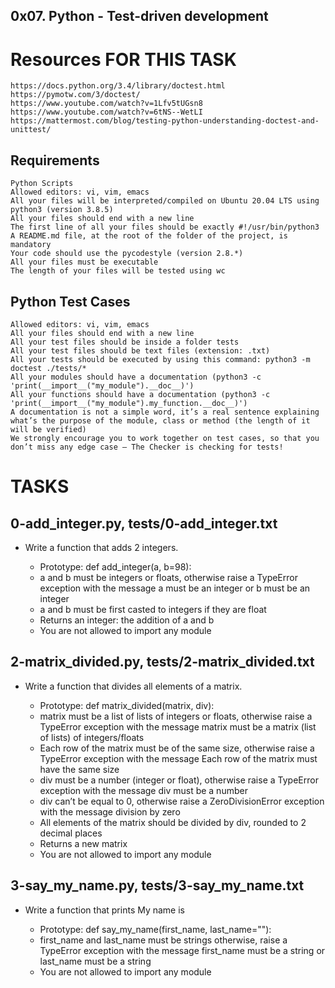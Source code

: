 ## 0x07. Python - Test-driven development

# Resources FOR THIS TASK
	
	https://docs.python.org/3.4/library/doctest.html
	https://pymotw.com/3/doctest/
	https://www.youtube.com/watch?v=1Lfv5tUGsn8
	https://www.youtube.com/watch?v=6tNS--WetLI
	https://mattermost.com/blog/testing-python-understanding-doctest-and-unittest/

## Requirements

	Python Scripts
	Allowed editors: vi, vim, emacs
	All your files will be interpreted/compiled on Ubuntu 20.04 LTS using python3 (version 3.8.5)
	All your files should end with a new line
	The first line of all your files should be exactly #!/usr/bin/python3
	A README.md file, at the root of the folder of the project, is mandatory
	Your code should use the pycodestyle (version 2.8.*)
	All your files must be executable
	The length of your files will be tested using wc

## Python Test Cases

	Allowed editors: vi, vim, emacs
	All your files should end with a new line
	All your test files should be inside a folder tests
	All your test files should be text files (extension: .txt)
	All your tests should be executed by using this command: python3 -m doctest ./tests/*
	All your modules should have a documentation (python3 -c 'print(__import__("my_module").__doc__)')
	All your functions should have a documentation (python3 -c 'print(__import__("my_module").my_function.__doc__)')
	A documentation is not a simple word, it’s a real sentence explaining what’s the purpose of the module, class or method (the length of it will be verified)
	We strongly encourage you to work together on test cases, so that you don’t miss any edge case – The Checker is checking for tests!

# TASKS

## 0-add_integer.py, tests/0-add_integer.txt

- Write a function that adds 2 integers.

	- Prototype: def add_integer(a, b=98):
	- a and b must be integers or floats, otherwise raise a TypeError exception with the message a must be an integer or b must be an integer
	- a and b must be first casted to integers if they are float
	- Returns an integer: the addition of a and b
	- You are not allowed to import any module

## 2-matrix_divided.py, tests/2-matrix_divided.txt

+ Write a function that divides all elements of a matrix.

	- Prototype: def matrix_divided(matrix, div):
	- matrix must be a list of lists of integers or floats, otherwise raise a TypeError exception with the message matrix must be a matrix (list of lists) of integers/floats
	- Each row of the matrix must be of the same size, otherwise raise a TypeError exception with the message Each row of the matrix must have the same size
	- div must be a number (integer or float), otherwise raise a TypeError exception with the message div must be a number
	- div can’t be equal to 0, otherwise raise a ZeroDivisionError exception with the message division by zero
	- All elements of the matrix should be divided by div, rounded to 2 decimal places
	* Returns a new matrix
	+ You are not allowed to import any module

## 3-say_my_name.py, tests/3-say_my_name.txt

- Write a function that prints My name is <first name> <last name>

	- Prototype: def say_my_name(first_name, last_name=""):
	- first_name and last_name must be strings otherwise, raise a TypeError exception with the message first_name must be a string or last_name must be a string
	- You are not allowed to import any module

